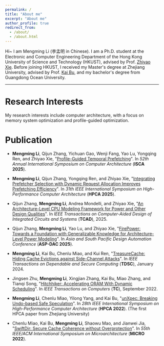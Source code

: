```yaml
---
permalink: /
title: "About me"
excerpt: "About me"
author_profile: true
redirect_from: 
  - /about/
  - /about.html
---
```


Hi~ I am Mengming Li (李孟明 in Chinese). I am a Ph.D. student at the Electronic and Computer Engineering Department of the Hong Kong University of Science and Technology (HKUST), advised by Prof. [Zhiyao Xie](https://zhiyaoxie.com/). Before joining HKUST, I received my Master's degree at Zhejiang University, advised by Prof. [Kai Bu](https://list.zju.edu.cn/kaibu/), and my bachelor's degree from Guangdong Ocean University.

---
# Research Interests

My research interests include computer architecture, with a focus on memory system optimization and profile-guided optimization.

# Publication

 * **Mengming Li**, Qijun Zhang, Yichuan Gao, Wenji Fang, Yao Lu, Yongqing Ren, and Zhiyao Xie, &quot;[Profile-Guided Temporal Prefetching]()&quot;. In *52th Annual International Symposium on Computer Architecture* (**ISCA 2025**).

 * **Mengming Li**, Qijun Zhang, Yongqing Ren, and Zhiyao Xie, &quot;[Integrating Prefetcher Selection with Dynamic Request Allocation Improves Prefetching Efficiency](/files/Alecto.pdf)&quot;. In *31th IEEE International Symposium on High-Performance Computer Architecture* (**HPCA 2025**).

 * Qijun Zhang, **Mengming Li**, Andrea Mondelli, and Zhiyao Xie, &quot;[An Architecture-Level CPU Modeling Framework for Power and Other Design Qualities]()&quot;. In *IEEE Transactions on Computer-Aided Design of Integrated Circuits and Systems* (**TCAD**), 2025.

 * Qijun Zhang, **Mengming Li**, Yao Lu, and Zhiyao Xie, &quot;[FirePower: Towards a Foundation with Generalizable Knowledge for Architecture-Level Power Modeling]()&quot;. In *Asia and South Pacific Design Automation Conference* (**ASP-DAC 2025**).
   
 * **Mengming Li**, Kai Bu, Chenlu Miao, and Kui Ren, &quot;[TreasureCache: Hiding Cache Evictions against Side-Channel Attacks](/files/TreasureCache.pdf)&quot;. In *IEEE Transactions on Dependable and Secure Computing* (**TDSC**), January 2024.

 * Jingsen Zhu, **Mengming Li**, Xingjian Zhang, Kai Bu, Miao Zhang, and Tianqi Song, &quot;[Hitchhiker: Accelerating ORAM With Dynamic Scheduling]()&quot;. In *IEEE Transactions on Computers* (**TC**), September 2022.

 * **Mengming Li**, Chenlu Miao, Yilong Yang, and Kai Bu, &quot;[unXpec: Breaking Undo-based Safe Speculation](/files/unXpec.pdf)&quot;. In *28th IEEE International Symposium on High-Performance Computer Architecture* (**HPCA 2022**). (The first HPCA paper from Zhejiang University)

 * Chenlu Miao, Kai Bu, **Mengming Li**, Shaowu Mao, and Jianwei Jia, &quot;[SwiftDir: Secure Cache Coherence without Overprotection]()&quot;. In *55th IEEE/ACM International Symposium on Microarchitecture* (**MICRO 2022**).

 

